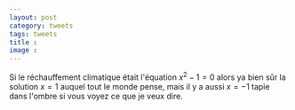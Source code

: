 ```yaml
---
layout: post
category: tweets
tags: tweets 
title : 
image :
---
```


Si le réchauffement climatique était l'équation $x^2-1=0$ alors ya bien sûr la solution $x=1$ auquel tout le monde pense, mais il y a aussi $x=-1$ tapie dans l'ombre si vous voyez ce que je veux dire. 

